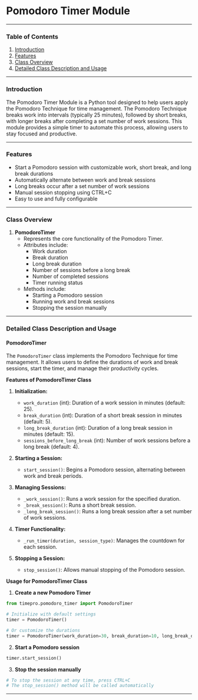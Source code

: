 # Pomodoro Timer Module

---

### Table of Contents
1. [Introduction](#introduction)
2. [Features](#features)
3. [Class Overview](#class-overview)
4. [Detailed Class Description and Usage](#detailed-class-description-and-usage)

---

### Introduction

The Pomodoro Timer Module is a Python tool designed to help users apply the Pomodoro Technique for time management. The Pomodoro Technique breaks work into intervals (typically 25 minutes), followed by short breaks, with longer breaks after completing a set number of work sessions. This module provides a simple timer to automate this process, allowing users to stay focused and productive.

---

### Features

- Start a Pomodoro session with customizable work, short break, and long break durations
- Automatically alternate between work and break sessions
- Long breaks occur after a set number of work sessions
- Manual session stopping using CTRL+C
- Easy to use and fully configurable

---

### Class Overview

1. **PomodoroTimer**
   - Represents the core functionality of the Pomodoro Timer.
   - Attributes include:
     - Work duration
     - Break duration
     - Long break duration
     - Number of sessions before a long break
     - Number of completed sessions
     - Timer running status
   - Methods include:
     - Starting a Pomodoro session
     - Running work and break sessions
     - Stopping the session manually

---

### Detailed Class Description and Usage

#### PomodoroTimer

The `PomodoroTimer` class implements the Pomodoro Technique for time management. It allows users to define the durations of work and break sessions, start the timer, and manage their productivity cycles.

**Features of PomodoroTimer Class**

1. **Initialization:**
   - `work_duration` (int): Duration of a work session in minutes (default: 25).
   - `break_duration` (int): Duration of a short break session in minutes (default: 5).
   - `long_break_duration` (int): Duration of a long break session in minutes (default: 15).
   - `sessions_before_long_break` (int): Number of work sessions before a long break (default: 4).

2. **Starting a Session:**
   - `start_session()`: Begins a Pomodoro session, alternating between work and break periods.

3. **Managing Sessions:**
   - `_work_session()`: Runs a work session for the specified duration.
   - `_break_session()`: Runs a short break session.
   - `_long_break_session()`: Runs a long break session after a set number of work sessions.

4. **Timer Functionality:**
   - `_run_timer(duration, session_type)`: Manages the countdown for each session.

5. **Stopping a Session:**
   - `stop_session()`: Allows manual stopping of the Pomodoro session.

**Usage for PomodoroTimer Class**

1. **Create a new Pomodoro Timer**
```python
from timepro.pomodoro_timer import PomodoroTimer

# Initialize with default settings
timer = PomodoroTimer()

# Or customize the durations
timer = PomodoroTimer(work_duration=30, break_duration=10, long_break_duration=20, sessions_before_long_break=3)
```

2. **Start a Pomodoro session**
```python
timer.start_session()
```

3. **Stop the session manually**
```python
# To stop the session at any time, press CTRL+C
# The stop_session() method will be called automatically
```

---
